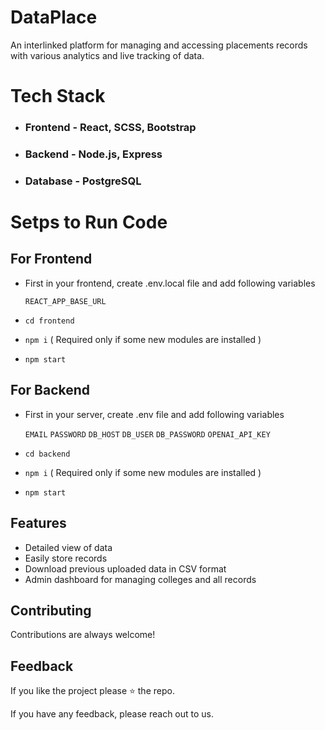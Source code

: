 # DataPlace
An interlinked platform for managing and accessing placements records with various analytics and live tracking of data.

# Tech Stack
- ### Frontend - React, SCSS, Bootstrap
- ### Backend - Node.js, Express
- ### Database - PostgreSQL

# Setps to Run Code

## For Frontend

- First in your frontend, create .env.local file and add following variables

  `REACT_APP_BASE_URL`

- ` cd frontend `

- ` npm i ` ( Required only if some new modules are installed )

- ` npm start `


## For Backend

- First in your server, create .env file and add following variables

  `EMAIL` `PASSWORD` `DB_HOST` `DB_USER` `DB_PASSWORD` `OPENAI_API_KEY`

- ` cd backend `

- ` npm i ` ( Required only if some new modules are installed )

- ` npm start `


## Features

- Detailed view of data
- Easily store records
- Download previous uploaded data in CSV format
- Admin dashboard for managing colleges and all records


## Contributing

Contributions are always welcome!


## Feedback

If you like the project please ⭐ the repo.

If you have any feedback, please reach out to us.
